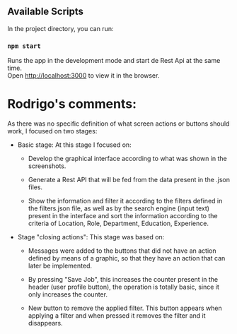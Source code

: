 ## Available Scripts

In the project directory, you can run:

### `npm start`

Runs the app in the development mode and start de Rest Api at the same time.\
Open [http://localhost:3000](http://localhost:3000) to view it in the browser.

# Rodrigo's comments:

As there was no specific definition of what screen actions or buttons should work, I focused on two stages:

- Basic stage:
  At this stage I focused on:

  - Develop the graphical interface according to what was shown in the screenshots.

  - Generate a Rest API that will be fed from the data present in the .json files.

  - Show the information and filter it according to the filters defined in the filters.json file, as well as by the search engine (input text) present in the interface and sort the information according to the criteria of Location, Role, Department, Education, Experience.

- Stage "closing actions":
  This stage was based on:

  - Messages were added to the buttons that did not have an action defined by means of a graphic, so that they have an action that can later be implemented.

  - By pressing "Save Job", this increases the counter present in the header (user profile button), the operation is totally basic, since it only increases the counter.

  - New button to remove the applied filter. This button appears when applying a filter and when pressed it removes the filter and it disappears.
